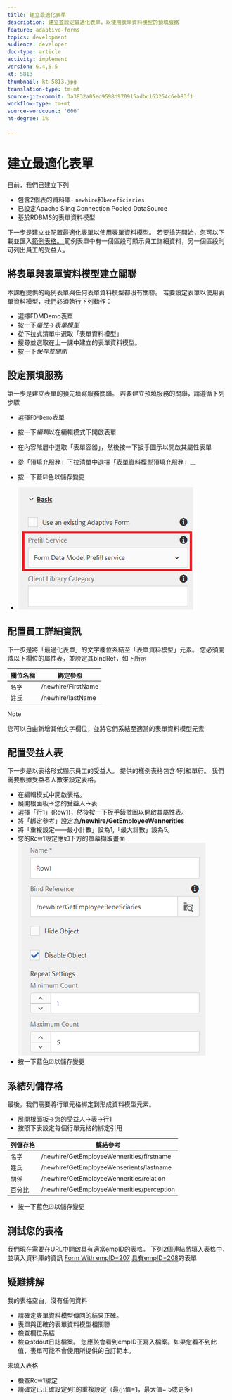 ```yaml
---
title: 建立最適化表單
description: 建立並設定最適化表單，以使用表單資料模型的預填服務
feature: adaptive-forms
topics: development
audience: developer
doc-type: article
activity: implement
version: 6.4,6.5
kt: 5813
thumbnail: kt-5813.jpg
translation-type: tm+mt
source-git-commit: 3a3832a05ed9598d970915adbc163254c6eb83f1
workflow-type: tm+mt
source-wordcount: '606'
ht-degree: 1%

---
```



# 建立最適化表單

目前，我們已建立下列

* 包含2個表的資料庫- `newhire`和`beneficiaries`
* 已設定Apache Sling Connection Pooled DataSource
* 基於RDBMS的表單資料模型

下一步是建立並配置最適化表單以使用表單資料模型。  若要搶先開始，您可以下載並匯入[範例表格。 ](assets/fdm-demo-af.zip)範例表單中有一個區段可顯示員工詳細資料，另一個區段則可列出員工的受益人。

## 將表單與表單資料模型建立關聯

本課程提供的範例表單與任何表單資料模型都沒有關聯。 若要設定表單以使用表單資料模型，我們必須執行下列動作：

* 選擇FDMDemo表單
* 按一下&#x200B;_屬性_->_表單模型_
* 從下拉式清單中選取「表單資料模型」
* 搜尋並選取在上一課中建立的表單資料模型。
* 按一下&#x200B;_保存並關閉_

## 設定預填服務

第一步是建立表單的預先填寫服務關聯。 若要建立預填服務的關聯，請遵循下列步驟

* 選擇`FDMDemo`表單
* 按一下&#x200B;_編輯_&#x200B;以在編輯模式下開啟表單
* 在內容階層中選取「表單容器」，然後按一下扳手圖示以開啟其屬性表單
* 從「預填充服務」下拉清單中選擇「表單資料模型預填充服務」__
* 按一下藍☑色以儲存變更

* ![預填充服務](assets/fdm-prefill.png)

## 配置員工詳細資訊

下一步是將「最適化表單」的文字欄位系結至「表單資料模型」元素。 您必須開啟以下欄位的屬性表，並設定其bindRef，如下所示


| 欄位名稱 | 綁定參照 |
|------------|--------------------|
| 名字 | /newhire/FirstName |
| 姓氏 | /newhire/lastName |

>[!NOTE]
>
>您可以自由新增其他文字欄位，並將它們系結至適當的表單資料模型元素

## 配置受益人表

下一步是以表格形式顯示員工的受益人。 提供的樣例表格包含4列和單行。 我們需要根據受益者人數來設定表格。

* 在編輯模式中開啟表格。
* 展開根面板->您的受益人->表
* 選擇「行1」(Row1)，然後按一下扳手錶徵圖以開啟其屬性表。
* 將「綁定參考」設定為&#x200B;**/newhire/GetEmployeeWennerities**
* 將「重複設定——最小計數」設為1,「最大計數」設為5。
* 您的Row1設定應如下方的螢幕擷取畫面
   ![row-configure](assets/configure-row.PNG)
* 按一下藍色☑以儲存變更

## 系結列儲存格

最後，我們需要將行單元格綁定到形成資料模型元素。

* 展開根面板->您的受益人->表->行1
* 按照下表設定每個行單元格的綁定引用

| 列儲存格 | 繫結參考 |
|------------|----------------------------------------------|
| 名字 | /newhire/GetEmployeeWennerities/firstname |
| 姓氏 | /newhire/GetEmployeeWenserients/lastname |
| 關係 | /newhire/GetEmployeeWennerities/relation |
| 百分比 | /newhire/GetEmployeeWennerities/perception |

* 按一下藍色☑以儲存變更

## 測試您的表格

我們現在需要在URL中開啟具有適當empID的表格。 下列2個連結將填入表格中，並填入資料庫的資訊
[Form With empID=207](http://localhost:4502/content/dam/formsanddocuments/fdmdemo/jcr:content?wcmmode=disabled&amp;empID=207)
[具有empID=208](http://localhost:4502/content/dam/formsanddocuments/fdmdemo/jcr:content?wcmmode=disabled&amp;empID=208)的表單

## 疑難排解

我的表格空白，沒有任何資料

* 請確定表單資料模型傳回的結果正確。
* 表單與正確的表單資料模型相關聯
* 檢查欄位系結
* 檢查stdout日誌檔案。 您應該會看到empID正寫入檔案。如果您看不到此值，表單可能不會使用所提供的自訂範本。

未填入表格

* 檢查Row1綁定
* 請確定已正確設定列1的重複設定（最小值=1，最大值= 5或更多）

